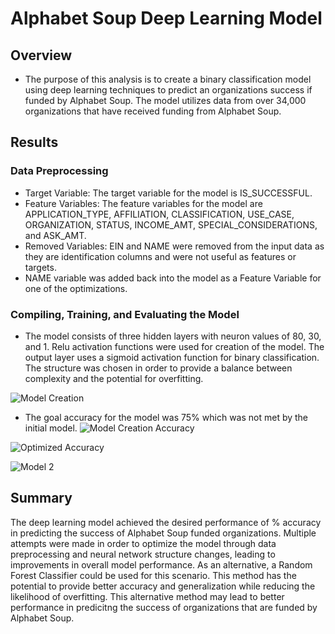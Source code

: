 # Alphabet Soup Deep Learning Model

## Overview
- The purpose of this analysis is to create a binary classification model using deep learning techniques to predict an organizations success if funded by Alphabet Soup. The model utilizes data from over 34,000 organizations that have received funding from Alphabet Soup.

## Results
  ### Data Preprocessing
  - Target Variable: The target variable for the model is IS_SUCCESSFUL.
  - Feature Variables: The feature variables for the model are APPLICATION_TYPE, AFFILIATION, CLASSIFICATION, USE_CASE, ORGANIZATION, STATUS, INCOME_AMT, SPECIAL_CONSIDERATIONS, and ASK_AMT.
  - Removed Variables: EIN and NAME were removed from the input data as they are identification columns and were not useful as features or targets.
  - NAME variable was added back into the model as a Feature Variable for one of the optimizations.

  ### Compiling, Training, and Evaluating the Model
  - The model consists of three hidden layers with neuron values of 80, 30, and 1. Relu activation functions were used for creation of the model. The output layer uses a sigmoid activation function for binary classification. The structure was chosen in order to provide a balance between complexity and the potential for overfitting. 

  ![Model Creation](https://github.com/robert-yaggi/deep-learning-challenge/assets/153320218/c4c064fe-d7a9-439e-af6d-d1b421e4f170)
 
  - The goal accuracy for the model was 75% which was not met by the initial model. 
  ![Model Creation Accuracy](https://github.com/robert-yaggi/deep-learning-challenge/assets/153320218/46b3fdbb-0487-4ae4-b91e-5c6c4d31d96c)





  ![Optimized Accuracy](https://github.com/robert-yaggi/deep-learning-challenge/assets/153320218/762c59a9-5365-45e7-b1a9-d2c894dd7c40)

  ![Model 2](https://github.com/robert-yaggi/deep-learning-challenge/assets/153320218/79edc62d-8a81-41a0-a8a4-330eed932cac)



## Summary
The deep learning model achieved the desired performance of % accuracy in predicting the success of Alphabet Soup funded organizations. Multiple attempts were made in order to optimize the model through data preprocessing and neural network structure changes, leading to improvements in overall model performance. As an alternative, a Random Forest Classifier could be used for this scenario. This method has the potential to provide better accuracy and generalization while reducing the likelihood of overfitting. This alternative method may lead to better performance in predicitng the success of organizations that are funded by Alphabet Soup. 
    
